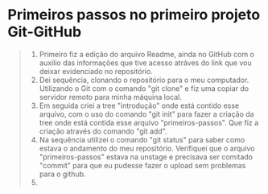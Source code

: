 # Primeiros passos no primeiro projeto Git-GitHub 

> 1. Primeiro fiz a edição do arquivo Readme, ainda no GitHub com o auxilio das informações que tive acesso atráves do link que vou deixar evidenciado no repositório. 
> 2. Dei sequência, clonando o repositório para o meu computador. Utilizando o Git com o comando "git clone" e fiz uma copiar do servidor remoto para minha máquina local. 
> 3. Em seguida criei a tree "introdução" onde está contido esse arquivo, com o uso do comando "git init" para fazer a criação da tree onde está contida esse arquivo "primeiros-passos". Que fiz a criação através do comando "git add". 
> 4. Na sequência utilizei o comando "git status" para saber como estava o andamento do meu repositório. Verifiquei que o arquivo "primeiros-passos" estava na unstage e precisava ser comitado "commit" para que eu pudesse fazer o upload sem problemas para o github. 
> 5. 